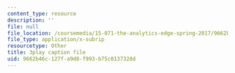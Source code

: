 ```yaml
---
content_type: resource
description: ''
file: null
file_location: /coursemedia/15-071-the-analytics-edge-spring-2017/9662b46c127fa9d8f993b75c0137328d_EGDQfE7MREw.srt
file_type: application/x-subrip
resourcetype: Other
title: 3play caption file
uid: 9662b46c-127f-a9d8-f993-b75c0137328d
---
```

